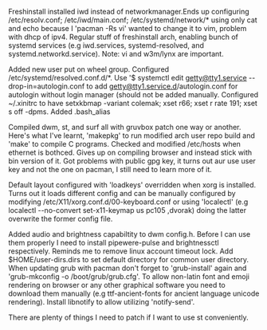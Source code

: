 Freshinstall installed iwd instead of networkmanager.Ends up configuring /etc/resolv.conf; /etc/iwd/main.conf; /etc/systemd/network/* using only cat and echo because I 'pacman -Rs vi' wanted to change it to vim, problem with dhcp of ipv4. Regular stuff of freshinstall arch, enabling bunch of systemd services (e.g iwd.services, systemd-resolved, and systemd.networkd.service). Note: vi and w3m/lynx are important.

Added new user put on wheel group. Configured /etc/systemd/resolved.conf.d/*. Use '$ systemctl edit getty@tty1.service --drop-in=autologin.conf to add getty@tty1.service.d/autologin.conf for autologin without login manager (should not be added manually.  Configured ~/.xinitrc to have setxkbmap -variant colemak; xset r66; xset r rate 191; xset s off -dpms. Added .bash_alias

Compiled dwm, st, and surf all with gruvbox patch one way or another. Here's what I've learnt, 'makepkg' to run modified arch user
repo build and 'make' to compile C programs. Checked and modified /etc/hosts when ethernet is bothced. Gives up on compiling browser and instead stick with bin version of it. Got problems with public gpg key, it turns out aur use user key and not the one on pacman, I still need to learn more of it.

Default layout configured with 'loadkeys' overridden when xorg is installed. Turns out it loads different config and can be manually configured by modifying /etc/X11/xorg.conf.d/00-keyboard.conf or using 'localectl' (e.g localectl --no-convert set-x11-keymap us
pc105 ,dvorak) doing the latter overwrite the former config file.

Added audio and brightness capabiltity to dwm config.h. Before I can use them properly I need to install pipewere-pulse and brightnessctl respectively. Reminds me to remove linux account timeout lock. Add $HOME/user-dirs.dirs to set default directory for common user directory. When updating grub with pacman don't forget to 'grub-install' again and 'grub-mkconfig -o /boot/grub/grub.cfg'. To allow non-latin font and emoji rendering on browser or any other graphical software you need to download them manually (e.g ttf-ancient-fonts for ancient language unicode rendering). Install libnotify to allow utilizing  'notify-send'.

There are plenty of things I need to patch if I want to use st conveniently.
